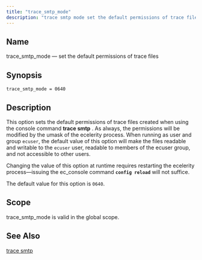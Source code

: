 ```yaml
---
title: "trace_smtp_mode"
description: "trace smtp mode set the default permissions of trace files trace smtp mode 0640 This option sets the default permissions of trace files created when using the console command trace smtp As always the permissions will be modified by the umask of the ecelerity process When running as user and..."
---
```


<a name="conf.ref.trace_smtp_mode"></a> 
## Name

trace_smtp_mode — set the default permissions of trace files

## Synopsis

`trace_smtp_mode = 0640`

<a name="idp12266352"></a> 
## Description

This option sets the default permissions of trace files created when using the console command **trace smtp** . As always, the permissions will be modified by the umask of the ecelerity process. When running as user and group `ecuser`, the default value of this option will make the files readable and writable to the `ecuser` user, readable to members of the ecuser group, and not accessible to other users.

Changing the value of this option at runtime requires restarting the ecelerity process—issuing the ec_console command **`config reload`**         will not suffice.

The default value for this option is `0640`.

<a name="idp12271952"></a> 
## Scope

trace_smtp_mode is valid in the global scope.

<a name="idp12273600"></a> 
## See Also

[trace smtp](/momentum/3/3-reference/3-reference-console-commands-trace-smtp)